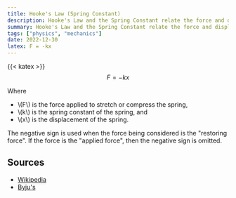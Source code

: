 ```yaml
---
title: Hooke's Law (Spring Constant)
description: Hooke's Law and the Spring Constant relate the force and displacement of a spring.
summary: Hooke's Law and the Spring Constant relate the force and displacement of a spring.
tags: ["physics", "mechanics"]
date: 2022-12-30
latex: F = -kx
---
```


{{< katex >}}
$$ F = -kx $$

Where
* \\(F\\) is the force applied to stretch or compress the spring,
* \\(k\\) is the spring constant of the spring, and
* \\(x\\) is the displacement of the spring.

The negative sign is used when the force being considered is the "restoring force". 
If the force is the "applied force", then the negative sign is omitted.

## Sources
- [Wikipedia](https://en.wikipedia.org/wiki/Hooke's_law#Tensional_stress_of_a_uniform_bar)
- [Byju's](https://byjus.com/physics/stress-and-strain/)

